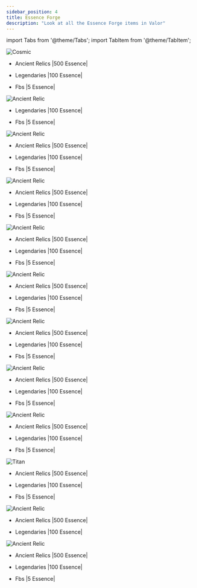 ```yaml
---
sidebar_position: 4
title: Essence Forge
description: "Look at all the Essence Forge items in Valor"
---
```


import Tabs from '@theme/Tabs';
import TabItem from '@theme/TabItem';


<Tabs>
  <TabItem value="Cosmic" label="Cosmic" default>
    
![Cosmic](https://cdn.discordapp.com/attachments/1187552567295758487/1205887579778584576/CosmicHeader.png?ex=65da0153&is=65c78c53&hm=aeb170d516c979c857a9d8b76b267d19809a8306abb5cac900757c5c0bffdd2d&) 

 - Ancient Relics |500 Essence|


 - Legendaries |100 Essence|


 - Fbs |5 Essence|



 </TabItem>
  <TabItem value="Divine" label="Divine">

![Ancient Relic](https://cdn.discordapp.com/attachments/1187552567295758487/1205891682277785630/DivineHeader.png?ex=65da0525&is=65c79025&hm=68e590037e47dc37fb1e1abfb7ff1d37cc649bb5ebf7d2c7e9440f6d4bdf8c57&)


 - Legendaries |100 Essence|


 - Fbs |5 Essence|



 </TabItem>
  <TabItem value="Elemental" label="Elemental">

![Ancient Relic](https://cdn.discordapp.com/attachments/1187552567295758487/1205892208486645840/ElementalHeader.png?ex=65da05a2&is=65c790a2&hm=778e8b56c92f443d83b357eacdb532baa94ba4ee3672393e15e1bf2fc9cc75ae&)

 - Ancient Relics |500 Essence|


 - Legendaries |100 Essence|


 - Fbs |5 Essence|




 </TabItem>
  <TabItem value="Fallen" label="Fallen">

![Ancient Relic](https://github.com/Valor-Inc/Wiki/assets/154475841/e2ab8daf-194c-4a93-9c00-d03e3c784493)

 - Ancient Relics |500 Essence|


 - Legendaries |100 Essence|


 - Fbs |5 Essence|



 </TabItem>
  <TabItem value="Madgod" label="Madgod">

![Ancient Relic](https://cdn.discordapp.com/attachments/1187552567295758487/1205893045904609331/MadGodHeader.png?ex=65da066a&is=65c7916a&hm=2b39f532bb5201359f86cec79177af2bc8b614d42cfce01acd0c686c3a7eb1ac&)

 - Ancient Relics |500 Essence|


 - Legendaries |100 Essence|


 - Fbs |5 Essence|



 </TabItem>
  <TabItem value="Mortal" label="Mortal" default>

![Ancient Relic](https://cdn.discordapp.com/attachments/1187552567295758487/1205893406153248788/MortalHeader.png?ex=65da06c0&is=65c791c0&hm=7a7363113990c84336cb5382eccc21c50734c022dfa0034e4569f7c18e4ea8df&)

 - Ancient Relics |500 Essence|


 - Legendaries |100 Essence|


 - Fbs |5 Essence|



 </TabItem>
  <TabItem value="Mystical" label="Mystical">

![Ancient Relic](https://cdn.discordapp.com/attachments/1187552567295758487/1205893817807667310/MysticalHeader.png?ex=65da0722&is=65c79222&hm=3d0e0d21f61048380ae9ea06364123054876c97f76e1e6a98889a477419350c0&)

 - Ancient Relics |500 Essence|


 - Legendaries |100 Essence|


 - Fbs |5 Essence|



 </TabItem>
  <TabItem value="Sidonic" label="Sidonic">

![Ancient Relic](https://cdn.discordapp.com/attachments/1187552567295758487/1205894161580953661/SidonicHeader.png?ex=65da0774&is=65c79274&hm=8a6ae08afa8bb738d23d25453a80315e986e7ba1eeef41dae473ac82ffec0b0f&)

 - Ancient Relics |500 Essence|


 - Legendaries |100 Essence|


 - Fbs |5 Essence|



</TabItem>
  <TabItem value="Terradian" label="Terradian">

![Ancient Relic](https://cdn.discordapp.com/attachments/1187552567295758487/1205894517186891796/TerradianHeader.png?ex=65da07c9&is=65c792c9&hm=bdba8a9735fa0d131a87ed9cb67726df64b6ce18651d5fb7c4fe48b0aaf33467&)

 - Ancient Relics |500 Essence|


 - Legendaries |100 Essence|


 - Fbs |5 Essence|


 </TabItem>
  <TabItem value="Titan" label="Titan">
    
![Titan](https://cdn.discordapp.com/attachments/1187552567295758487/1205895125969018950/TitanHeader.png?ex=65da085a&is=65c7935a&hm=db360689d8051c1a21246e8a002bc60aa8c79637af1e5b8f953b857ef375d30f&)

 - Ancient Relics |500 Essence|


 - Legendaries |100 Essence|


 - Fbs |5 Essence|



 </TabItem>
  <TabItem value="Truvixian" label="Truvixian">

![Ancient Relic](https://cdn.discordapp.com/attachments/1187552567295758487/1205895111771160586/TruvixianHeader.png?ex=65da0857&is=65c79357&hm=aee5a3813fcb802c7b08cc609a6cdcced0d7fbfebacc7d3d77c3f30fbf774c1e&)

 - Ancient Relics |500 Essence|


 - Legendaries |100 Essence|



 </TabItem>
  <TabItem value="Zol" label="Zol">

![Ancient Relic](https://cdn.discordapp.com/attachments/1187552567295758487/1205895100190949456/ZolHeader.png?ex=65da0854&is=65c79354&hm=d3ce1cd26e1ed55d97be24cbf359f0c3fae8d92a23c46d7076c5de24504de38c&)

 - Ancient Relics |500 Essence|


 - Legendaries |100 Essence|


 - Fbs |5 Essence|



</TabItem>
</Tabs>
